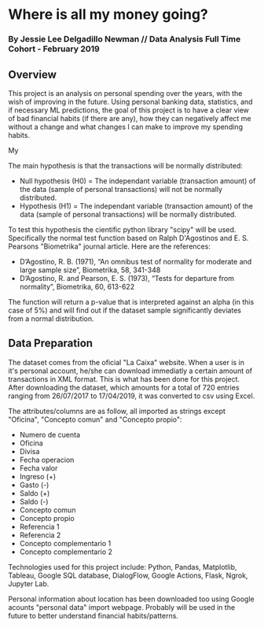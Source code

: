 # Where is all my money going?
### By Jessie Lee Delgadillo Newman // Data Analysis Full Time Cohort - February 2019

## Overview
This project is an analysis on personal spending over the years, with the wish of improving in the future. Using personal banking data, statistics, and if necessary ML predictions, the goal of this project is to have a clear view of bad financial habits (if there are any), how they can negatively affect me without a change and what changes I can make to improve my spending habits.

My 

The main hypothesis is that the transactions will be normally distributed:
- Null hypothesis (H0) = The independant variable (transaction amount) of the data (sample of personal transactions) will not be normally distributed.
- Hypothesis (H1) = The independant variable (transaction amount) of the data (sample of personal transactions) will be normally distributed.

To test this hypothesis the cientific python library "scipy" will be used. Specifically the normal test function based on Ralph D'Agostinos and E. S. Pearsons "Biometrika" journal article. Here are the references:
- D’Agostino, R. B. (1971), “An omnibus test of normality for moderate and large sample size”, Biometrika, 58, 341-348
- D’Agostino, R. and Pearson, E. S. (1973), “Tests for departure from normality”, Biometrika, 60, 613-622

The function will return a p-value that is interpreted against an alpha (in this case of 5%) and will find out if the dataset sample significantly deviates from a normal distribution.

## Data Preparation
The dataset comes from the oficial "La Caixa" website. When a user is in it's personal account, he/she can download immediatly a certain amount of transactions in XML format. This is what has been done for this project.
After downloading the dataset, which amounts for a total of 720 entries ranging from 26/07/2017 to 17/04/2019, it was converted to csv using Excel. 

The attributes/columns are as follow, all imported as strings except "Oficina", "Concepto comun" and "Concepto propio":
- Numero de cuenta
- Oficina
- Divisa
- Fecha operacion
- Fecha valor
- Ingreso (+)
- Gasto (-)
- Saldo (+)
- Saldo (-)
- Concepto comun
- Concepto propio
- Referencia 1
- Referencia 2
- Concepto complementario 1
- Concepto complementario 2

Technologies used for this project include: Python, Pandas, Matplotlib, Tableau, Google SQL database, DialogFlow, Google Actions, Flask, Ngrok, Jupyter Lab.

Personal information about location has been downloaded too using Google acounts "personal data" import webpage. Probably will be used in the future to better understand financial habits/patterns.
